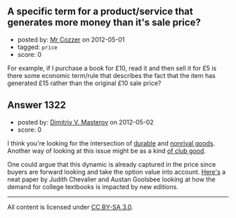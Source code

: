 ## A specific term for a product/service that generates more money than it's sale price?

- posted by: [Mr Cozzer](https://stackexchange.com/users/-1/931-mr-cozzer) on 2012-05-01
- tagged: `price`
- score: 0

For example, if I purchase a book for £10, read it and then sell it for £5 is there some economic term/rule that describes the fact that the item has generated £15 rather than the original £10 sale price?


## Answer 1322

- posted by: [Dimitriy V. Masterov](https://stackexchange.com/users/-1/407-dimitriy-v-masterov) on 2012-05-02
- score: 0

<p>I think you're looking for the intersection of <a href="http://en.wikipedia.org/wiki/Durable_good" rel="nofollow">durable</a> and <a href="http://en.wikipedia.org/wiki/Rivalry_%28economics%29" rel="nofollow">nonrival goods</a>. Another way of looking at this issue might be as a kind <a href="http://en.wikipedia.org/wiki/Club_good" rel="nofollow">of club good</a>.</p>

<p>One could argue that this dynamic is already captured in the price since buyers are forward looking and take the option value into account. <a href="http://www.nber.org/papers/w11421" rel="nofollow">Here's</a> a neat paper by Judith Chevalier and Austan Goolsbee looking at how the demand for college textbooks is impacted by new editions.</p>




---

All content is licensed under [CC BY-SA 3.0](https://creativecommons.org/licenses/by-sa/3.0/).
